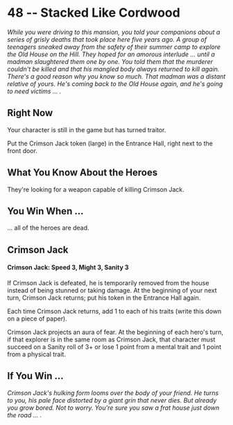 # 48 -- Stacked Like Cordwood

_While you were driving to this mansion, you told your companions about a series of grisly deaths that took place here five years ago. A group of teenagers sneaked away from the safety of their summer camp to explore the Old House on the Hill. They hoped for an amorous interlude ... until a madman slaughtered them one by one. You told them that the murderer couldn't be killed and that his mangled body always returned to kill again._
_There's a good reason why you know so much. That madman was a distant relative of yours. He's coming back to the Old House again, and he's going to need victims ... ._

## Right Now

Your character is still in the game but has turned traitor.

Put the Crimson Jack token (large) in the Entrance Hall, right next to the front door.

## What You Know About the Heroes

They're looking for a weapon capable of killing Crimson Jack.

## You Win When ...

... all of the heroes are dead.

## Crimson Jack

#### Crimson Jack: Speed 3, Might 3, Sanity 3

If Crimson Jack is defeated, he is temporarily removed from the house instead of being stunned or taking damage. At the beginning of your next turn, Crimson Jack returns; put his token in the Entrance Hall again.

Each time Crimson Jack returns, add 1 to each of his traits (write this down on a piece of paper).

Crimson Jack projects an aura of fear. At the beginning of each hero's turn, if that explorer is in the same room as Crimson Jack, that character must succeed on a Sanity roll of 3+ or lose 1 point from a mental trait and 1 point from a physical trait.

## If You Win ...

_Crimson Jack's hulking form looms over the body of your friend. He turns to you, his pale face distorted by a giant grin that never dies. But already you grow bored. Not to worry. You're sure you saw a frat house just down the road ... ._
